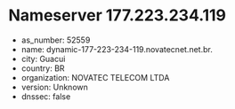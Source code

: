 # Nameserver 177.223.234.119

* as_number: 52559
* name: dynamic-177-223-234-119.novatecnet.net.br.
* city: Guacui
* country: BR
* organization: NOVATEC TELECOM LTDA
* version: Unknown
* dnssec: false
